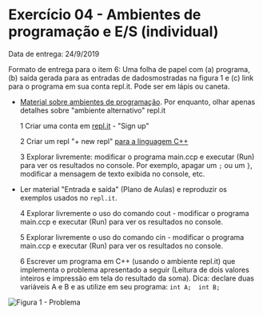 # Exercício 04 - Ambientes de programação e E/S (individual)
  
Data de entrega: 24/9/2019

Formato de entrega para o item 6: Uma folha de papel com (a) programa, (b) saída gerada para as entradas de dadosmostradas na figura 1 e (c) link para o programa em sua conta repl.it. Pode ser em lápis ou caneta. 

+ [Material sobre ambientes de programação](https://www.dropbox.com/sh/dcjxlguwll4scb6/AADmPysnNWYyDXgay09jtNKOa?dl=0). Por enquanto, olhar apenas detalhes sobre "ambiente alternativo" repl.it

   1 Criar uma conta em [repl.it](https://repl.it) - "Sign up"
   
   2 Criar um repl "+ new repl" [para a linguagem C++](https://repl.it/languages/cpp)

   3 Explorar livremente: modificar o programa main.ccp e executar (Run) para ver os resultados no console. Por exemplo, apagar um `;` ou um `}`, modificar a mensagem de texto exibida no console, etc.

+ Ler material "Entrada e saída" (Plano de Aulas) e reproduzir os exemplos usados no `repl.it`.

   4 Explorar livremente o uso do comando cout -  modificar o programa main.ccp e executar (Run) para ver os resultados no console.

   5 Explorar livremente o uso do comando cin -  modificar o programa main.ccp e executar (Run) para ver os resultados no console. 

   6 Escrever um programa em C++ (usando o ambiente repl.it) que implementa o problema apresentado a seguir (Leitura de dois valores inteiros e impressão em tela do resultado da soma). Dica: declare duas variáveis A e B e as utilize em seu programa:  `int A;  int B;`

![Figura 1 - Problema](figs/ILP-ProblemaBasico01.png)
